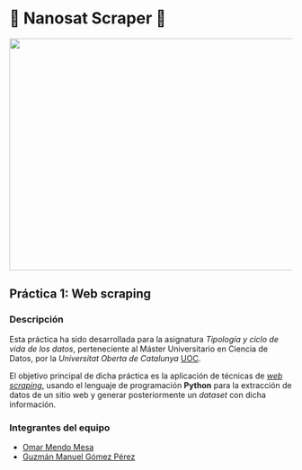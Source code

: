 # 🚀 Nanosat Scraper 🚀

<p align="center">
  <img width="580" height="413" src="https://media.giphy.com/media/NXuqvtn9kp2smltRXc/giphy.gif">
</p>

## Práctica 1: Web scraping
### Descripción
Esta práctica ha sido desarrollada para la asignatura *Tipología y ciclo de vida de los datos*,
perteneciente al Máster Universitario en Ciencia de Datos, por la *Universitat Oberta de Catalunya* [UOC](https://www.uoc.edu/portal/es/index.html).
<br/>

El objetivo principal de dicha práctica es la aplicación de técnicas de [*web scraping*](https://es.wikipedia.org/wiki/Web_scraping),
usando el lenguaje de programación **Python** para la extracción de datos de un sitio web y generar posteriormente
un *dataset* con dicha información.

### Integrantes del equipo

*   [Omar Mendo Mesa](https://github.com/beejeke)
*   [Guzmán Manuel Gómez Pérez](https://github.com/GGP00)